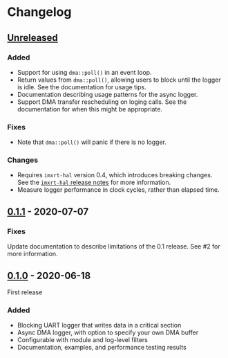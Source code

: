 # Changelog

## [Unreleased]

### Added

- Support for using `dma::poll()` in an event loop.
- Return values from `dma::poll()`, allowing users to block until the logger
  is idle. See the documentation for usage tips.
- Documentation describing usage patterns for the async logger.
- Support DMA transfer rescheduling on loging calls. See the documentation for
  when this might be appropriate.

### Fixes

- Note that `dma::poll()` will panic if there is no logger.

### Changes

- Requires `imxrt-hal` version 0.4, which introduces breaking changes.
  See the [`imxrt-hal` release notes](https://github.com/imxrt-rs/imxrt-rs/releases)
  for more information.
- Measure logger performance in clock cycles, rather than elapsed time.

## [0.1.1] - 2020-07-07

### Fixes

Update documentation to describe limitations of the 0.1 release. See #2 for
more information.

## [0.1.0] - 2020-06-18

First release

### Added

- Blocking UART logger that writes data in a critical section
- Async DMA logger, with option to specify your own DMA buffer
- Configurable with module and log-level filters
- Documentation, examples, and performance testing results

[Unreleased]: https://github.com/imxrt-rs/imxrt-uart-log/compare/v0.1.1..HEAD
[0.1.1]: https://github.com/imxrt-rs/imxrt-uart-log/compare/v0.1.0..v0.1.1
[0.1.0]: https://github.com/imxrt-rs/imxrt-uart-log/releases/tag/v0.1.0
